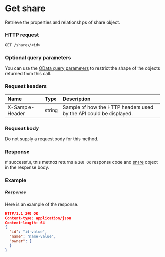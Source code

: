 # Get share

Retrieve the properties and relationships of share object.
### HTTP request
```http
GET /shares/<id>
```
### Optional query parameters
You can use the [OData query parameters](odata-optional-query-parameters.md) to restrict the shape of the objects returned from this call.
### Request headers
| Name       | Type | Description|
|:-----------|:------|:----------|
| X-Sample-Header  | string  | Sample of how the HTTP headers used by the API could be displayed.|

### Request body
Do not supply a request body for this method.
### Response
If successful, this method returns a `200 OK` response code and [share](../resources/share.md) object in the response body.
### Example
##### Response
Here is an example of the response.
```json
HTTP/1.1 200 OK
Content-type: application/json
Content-length: 64
{
  "id": "id-value",
  "name": "name-value",
  "owner": {
  }
}
```

<!-- uuid: 30916e46-dc72-4619-87e6-f45c84825fbb
2015-10-12 23:19:40 UTC -->